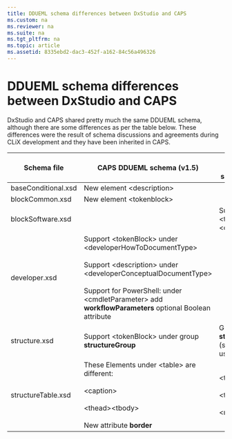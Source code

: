 ```yaml
---
title: DDUEML schema differences between DxStudio and CAPS
ms.custom: na
ms.reviewer: na
ms.suite: na
ms.tgt_pltfrm: na
ms.topic: article
ms.assetid: 8335ebd2-dac3-452f-a162-84c56a496326
---
```

# DDUEML schema differences between DxStudio and CAPS
DxStudio and CAPS shared pretty much the same DDUEML schema, although there are some differences as per the table below. These differences were the result of schema discussions and agreements during CLiX development and they have been inherited in CAPS.

|Schema file|CAPS DDUEML schema (v1.5)|DxStudio DDUEML schema (v1.3)|
|---------------|-----------------------------|---------------------------------|
|baseConditional.xsd|New element &lt;description&gt;||
|blockCommon.xsd|New element &lt;tokenblock&gt;||
|blockSoftware.xsd||Support &lt;token&gt; under &lt;codeElement&gt;|
|developer.xsd|Support &lt;tokenBlock&gt; under &lt;developerHowToDocumentType&gt;<br /><br />Support &lt;description&gt; under &lt;developerConceptualDocumentType&gt;<br /><br />Support for PowerShell: under &lt;cmdletParameter&gt; add **workflowParameters** optional Boolean attribute||
|structure.xsd|Support &lt;tokenBlock&gt; under group **structureGroup**|Group **structureGroup** (seems not used)|
|structureTable.xsd|These Elements under &lt;table&gt; are different:<br /><br />&lt;caption&gt;<br /><br />&lt;thead&gt;&lt;tbody&gt;<br /><br />New attribute **border**|&lt;title&gt;<br /><br />&lt;tableHeader&gt;<br /><br />&lt;row&gt;|
